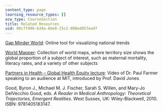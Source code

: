 ```yaml
---
content_type: page
learning_resource_types: []
ocw_type: CourseSection
title: Related Resources
uid: 00c7f49b-b34a-6be0-25c2-808ed057ea47
---
```


[Gap Minder World](http://www.gapminder.org/world/): Online tool for visualizing national trends

[World Mapper](http://www.worldmapper.org/): Collection of world maps, where territory size shows the global proportion of a subject of interest, such as maternal mortality, literacy rates, and a variety of other subjects

[Partners in Health – Global Health Equity lecture](http://techtv.mit.edu/videos/16299-global-health-equity): Video of Dr. Paul Farmer speaking to an audience at MIT, introduced by Prof. David Jones

Good, Byron J., Michael M. J. Fischer, Sarah S. Willen, and Mary-Jo DelVecchio Good, eds. _A Reader in Medical Anthropology: Theoretical Trajectories, Emergent Realities_. West Sussex, UK: Wiley-Blackwell, 2010. ISBN: 9781405183147.